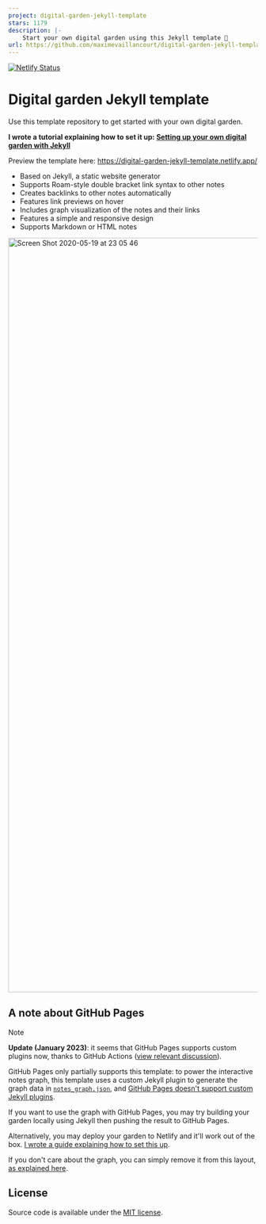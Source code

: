 ```yaml
---
project: digital-garden-jekyll-template
stars: 1179
description: |-
    Start your own digital garden using this Jekyll template 🌱
url: https://github.com/maximevaillancourt/digital-garden-jekyll-template
---
```


[![Netlify Status](https://api.netlify.com/api/v1/badges/8cfa8785-8df8-4aad-ad35-8f1c790b8baf/deploy-status)](https://app.netlify.com/sites/digital-garden-jekyll-template/deploys)

# Digital garden Jekyll template

Use this template repository to get started with your own digital garden.

**I wrote a tutorial explaining how to set it up: [Setting up your own digital garden with Jekyll](https://maximevaillancourt.com/blog/setting-up-your-own-digital-garden-with-jekyll)**

Preview the template here: https://digital-garden-jekyll-template.netlify.app/

- Based on Jekyll, a static website generator
- Supports Roam-style double bracket link syntax to other notes
- Creates backlinks to other notes automatically
- Features link previews on hover
- Includes graph visualization of the notes and their links
- Features a simple and responsive design
- Supports Markdown or HTML notes

<img width="1522" alt="Screen Shot 2020-05-19 at 23 05 46" src="https://user-images.githubusercontent.com/8457808/82400515-7d026d80-9a25-11ea-83f1-3b9cb8347e07.png">

## A note about GitHub Pages
> [!NOTE]  
> **Update (January 2023)**: it seems that GitHub Pages supports custom plugins now, thanks to GitHub Actions ([view relevant discussion](https://github.com/maximevaillancourt/digital-garden-jekyll-template/discussions/144)). 

GitHub Pages only partially supports this template: to power the interactive notes graph, this template uses a custom Jekyll plugin to generate the graph data in [`notes_graph.json`](https://github.com/maximevaillancourt/digital-garden-jekyll-template/blob/7ac331a4113bac77c993856562acc2bfbde9f2f7/_plugins/bidirectional_links_generator.rb#L102), and [GitHub Pages doesn't support custom Jekyll plugins](https://docs.github.com/en/pages/setting-up-a-github-pages-site-with-jekyll/about-github-pages-and-jekyll#plugins).

If you want to use the graph with GitHub Pages, you may try building your garden locally using Jekyll then pushing the result to GitHub Pages.

Alternatively, you may deploy your garden to Netlify and it'll work out of the box. [I wrote a guide explaining how to set this up](https://maximevaillancourt.com/blog/setting-up-your-own-digital-garden-with-jekyll).

If you don't care about the graph, you can simply remove it from this layout, [as explained here](https://github.com/maximevaillancourt/digital-garden-jekyll-template/discussions/132#discussioncomment-3625772).

## License

Source code is available under the [MIT license](LICENSE.md).

